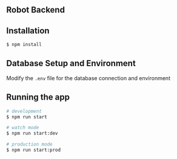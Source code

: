 ## Robot Backend

## Installation

```bash
$ npm install
```

## Database Setup and Environment

Modify the `.env` file for the database connection and environment

## Running the app

```bash
# development
$ npm run start

# watch mode
$ npm run start:dev

# production mode
$ npm run start:prod
```
